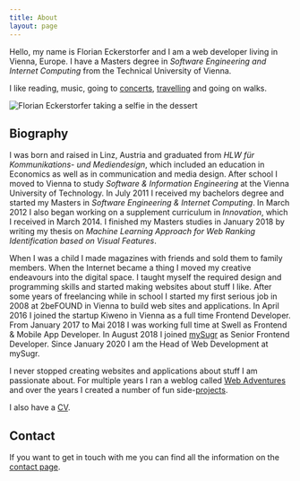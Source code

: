 ```yaml
---
title: About
layout: page
---
```


Hello, my name is Florian Eckerstorfer and I am a web developer living in Vienna, Europe. I have a Masters degree in _Software Engineering and Internet Computing_ from the Technical University of Vienna.

I like reading, music, going to [concerts](/concerts), [travelling](/travel) and going on walks.

![Florian Eckerstorfer taking a selfie in the dessert](/images/florian-dessert-june-2019.jpg 'Florian Eckerstorfer')

## Biography

I was born and raised in Linz, Austria and graduated from _HLW für Kommunikations- und Mediendesign_, which included an education in Economics as well as in communication and media design. After school I moved to Vienna to study _Software & Information Engineering_ at the Vienna University of Technology. In July 2011 I received my bachelors degree and started my Masters in _Software Engineering & Internet Computing_. In March 2012 I also began working on a supplement curriculum in _Innovation_, which I received in March 2014. I finished my Masters studies in January 2018 by writing my thesis on _Machine Learning Approach for Web Ranking Identification based on Visual Features_.

When I was a child I made magazines with friends and sold them to family members. When the Internet became a thing I moved my creative endeavours into the digital space. I taught myself the required design and programming skills and started making websites about stuff I like. After some years of freelancing while in school I started my first serious job in 2008 at 2beFOUND in Vienna to build web sites and applications. In April 2016 I joined the startup Kiweno in Vienna as a full time Frontend Developer. From January 2017 to Mai 2018 I was working full time at Swell as Frontend &amp; Mobile App Developer. In August 2018 I joined [mySugr](https://mysugr.com) as Senior Frontend Developer. Since January 2020 I am the Head of Web Development at mySugr.

I never stopped creating websites and applications about stuff I am passionate about. For multiple years I ran a weblog called [Web Adventures](http://webadventures.at) and over the years I created a number of fun side-[projects](/projects).

I also have a [CV](/cv).

## Contact

If you want to get in touch with me you can find all the information on the [contact page](/contact).
